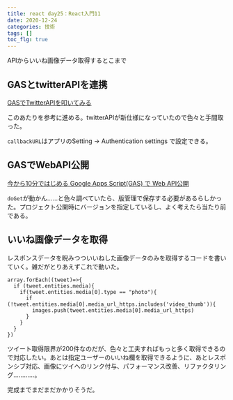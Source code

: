 ```yaml
---
title: react day25：React入門11
date: 2020-12-24
categories: 技術
tags: []
toc_flg: true
---
```


APIからいいね画像データ取得するとこまで

## GASとtwitterAPIを連携

[GASでTwitterAPIを叩いてみる](https://tech-cci.io/archives/4228)



このあたりを参考に進める。twitterAPIが新仕様になっていたので色々と手間取った。

`callbackURL`はアプリのSetting -> Authentication settings で設定できる。

## GASでWebAPI公開

[今から10分ではじめる Google Apps Script(GAS) で Web API公開](https://qiita.com/riversun/items/c924cfe70e16ee3fe3ba)

`doGet`が動かん......と色々調べていたら、版管理で保存する必要があるらしかった。プロジェクト公開時にバージョンを指定しているし、よく考えたら当たり前である。

## いいね画像データを取得

レスポンスデータを睨みつついいねした画像データのみを取得するコードを書いていく。雑だがとりあえずこれで動いた。

~~~ts{}[getiine.gs]
array.forEach((tweet)=>{    
  if (tweet.entities.media){
    if(tweet.entities.media[0].type == "photo"){
      if (!tweet.entities.media[0].media_url_https.includes('video_thumb')){
        images.push(tweet.entities.media[0].media_url_https)
      }
    }
  }
})
~~~

ツイート取得限界が200件なのだが、色々と工夫すればもっと多く取得できるので対応したい。あとは指定ユーザーのいいね欄を取得できるように、あとレスポンシブ対応、画像にツイへのリンク付与、パフォーマンス改善、リファクタリング............。

完成までまだまだかかりそうだ。